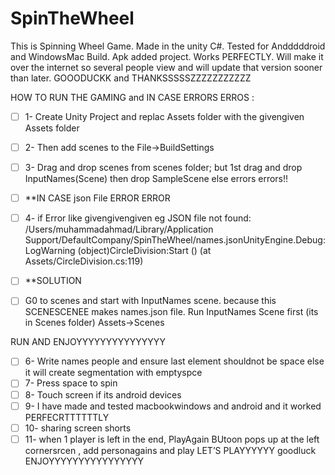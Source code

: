 # SpinTheWheel
This is Spinning Wheel Game. Made in the unity  C#. Tested for Andddddroid and WindowsMac Build. Apk added project. Works PERFECTLY. Will make it over the internet so several people view and will update that version sooner than later. GOOODUCKK and THANKSSSSSZZZZZZZZZZZ


HOW TO RUN THE GAMING and IN CASE ERRORS ERROS :
- [ ] 1- Create Unity Project and replac Assets folder with the givengiven Assets folder
- [ ] 2- Then add scenes to the File->BuildSettings 
- [ ] 3- Drag and drop scenes from scenes folder; but 1st drag and drop InputNames(Scene) then drop SampleScene else errors errors!!

- [ ] **IN CASE json File ERROR ERROR
- [ ] 4- if Error like givengivengiven eg JSON file not found: /Users/muhammadahmad/Library/Application Support/DefaultCompany/SpinTheWheel/names.jsonUnityEngine.Debug:LogWarning (object)CircleDivision:Start () (at Assets/CircleDivision.cs:119)
- [ ] **SOLUTION
- [ ]  G0 to scenes and start with InputNames scene. because this SCENESCENEE makes names.json file. Run InputNames Scene first (its in Scenes folder) Assets->Scenes

RUN AND   ENJOYYYYYYYYYYYYYYY
- [ ] 6- Write names people and ensure last element shouldnot be space else it will create segmentation with emptyspce
- [ ] 7- Press space to spin
- [ ] 8- Touch screen if its android devices
- [ ] 9- I have made and tested macbookwindows and android and it worked  PERFECRTTTTTTLY
- [ ] 10- sharing screen shorts
- [ ] 11- when 1 player is left in the end, PlayAgain BUtoon pops up at the left cornersrcen , add personagains and play LET’S PLAYYYYYY
goodluck ENJOYYYYYYYYYYYYYYYY
